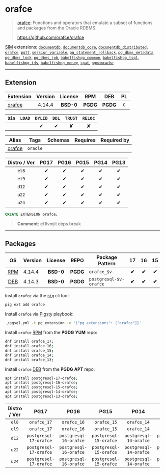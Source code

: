 # orafce


> [orafce](https://github.com/orafce/orafce): Functions and operators that emulate a subset of functions and packages from the Oracle RDBMS
>
> https://github.com/orafce/orafce





[SIM](/sim) extensions: [`documentdb`](/documentdb), [`documentdb_core`](/documentdb_core), [`documentdb_distributed`](/documentdb_distributed), [`orafce`](/orafce), [`pgtt`](/pgtt), [`session_variable`](/session_variable), [`pg_statement_rollback`](/pg_statement_rollback), [`pg_dbms_metadata`](/pg_dbms_metadata), [`pg_dbms_lock`](/pg_dbms_lock), [`pg_dbms_job`](/pg_dbms_job), [`babelfishpg_common`](/babelfishpg_common), [`babelfishpg_tsql`](/babelfishpg_tsql), [`babelfishpg_tds`](/babelfishpg_tds), [`babelfishpg_money`](/babelfishpg_money), [`spat`](/spat), [`pgmemcache`](/pgmemcache)


-------
## Extension


| Extension | Version | License | RPM | DEB | PL |
|-----------|:-------:|:-------:|:---:|:---:|:--:|
| [orafce](https://github.com/orafce/orafce) | 4.14.4 | **<span class="tcblue">BSD-0</span>** | **<span class="tccyan">PGDG</span>** | **<span class="tccyan">PGDG</span>** | `C` |



| `Bin` | `LOAD` | `DYLIB` | `DDL` | `TRUST` | `RELOC` |
|:-----:|:------:|:-------:|:-----:|:-------:|:-------:|
|  |  | <span class="tcblue">✔</span> | <span class="tcblue">✔</span> | <span class="tcwarn">✘</span> | <span class="tcwarn">✘</span> |



| Alias | Tags | Schemas | Requires | Required by |
|-------|------|---------|----------|-------------|
| [orafce](/orafce) | `oracle` |  |  |  |



| Distro / Ver | PG17 | PG16 | PG15 | PG14 | PG13 |
|:------------:|:----:|:----:|:----:|:----:|:----:|
| `el8` | <span class="tcblue">✔</span> | <span class="tcblue">✔</span> | <span class="tcblue">✔</span> | <span class="tcblue">✔</span> | <span class="tcblue">✔</span> |
| `el9` | <span class="tcblue">✔</span> | <span class="tcblue">✔</span> | <span class="tcblue">✔</span> | <span class="tcblue">✔</span> | <span class="tcblue">✔</span> |
| `d12` | <span class="tcblue">✔</span> | <span class="tcblue">✔</span> | <span class="tcblue">✔</span> | <span class="tcblue">✔</span> | <span class="tcblue">✔</span> |
| `u22` | <span class="tcblue">✔</span> | <span class="tcblue">✔</span> | <span class="tcblue">✔</span> | <span class="tcblue">✔</span> | <span class="tcblue">✔</span> |
| `u24` | <span class="tcblue">✔</span> | <span class="tcblue">✔</span> | <span class="tcblue">✔</span> | <span class="tcblue">✔</span> | <span class="tcblue">✔</span> |





```sql
CREATE EXTENSION orafce;
```
> **Comment**: el llvmjit deps break
-----------


## Packages


| OS | Version | License | REPO | Package Pattern | 17 | 16 | 15 | 14 | 13 | Dependency |
|:--:|---------|:-------:|:----:|-----------------|:--:|:--:|:--:|:--:|:--:|------------|
| [RPM](/rpm) | 4.14.4 | **<span class="tcblue">BSD-0</span>** | **<span class="tccyan">PGDG</span>** | `orafce_$v` | **<span class="tccyan">✔</span>** | **<span class="tccyan">✔</span>** | **<span class="tccyan">✔</span>** | **<span class="tccyan">✔</span>** | **<span class="tccyan">✔</span>** |  |
| [DEB](/deb) | 4.14.3 | **<span class="tcblue">BSD-0</span>** | **<span class="tccyan">PGDG</span>** | `postgresql-$v-orafce` | **<span class="tccyan">✔</span>** | **<span class="tccyan">✔</span>** | **<span class="tccyan">✔</span>** | **<span class="tccyan">✔</span>** | **<span class="tccyan">✔</span>** |  |



Install `orafce` via the [`pig`](https://github.com/pgsty/pig) cli tool:

```bash
pig ext add orafce
```


Install `orafce` via [Pigsty](https://pigsty.io/docs/pgext/usage/install/) playbook:

```bash
./pgsql.yml -t pg_extension -e '{"pg_extensions": ["orafce"]}'
```


Install `orafce` [RPM](/rpm) from the **<span class="tccyan">PGDG</span>** **YUM** repo:

```bash
dnf install orafce_17;
dnf install orafce_16;
dnf install orafce_15;
dnf install orafce_14;
dnf install orafce_13;
```


Install `orafce` [DEB](/deb) from the **<span class="tccyan">PGDG</span>** **APT** repo:

```bash
apt install postgresql-17-orafce;
apt install postgresql-16-orafce;
apt install postgresql-15-orafce;
apt install postgresql-14-orafce;
apt install postgresql-13-orafce;
```




| Distro / Ver | PG17 | PG16 | PG15 | PG14 | PG13 |
|:------------:|:----:|:----:|:----:|:----:|:----:|
| `el8` | `orafce_17` | `orafce_16` | `orafce_15` | `orafce_14` | `orafce_13` |
| `el9` | `orafce_17` | `orafce_16` | `orafce_15` | `orafce_14` | `orafce_13` |
| `d12` | `postgresql-17-orafce` | `postgresql-16-orafce` | `postgresql-15-orafce` | `postgresql-14-orafce` | `postgresql-13-orafce` |
| `u22` | `postgresql-17-orafce` | `postgresql-16-orafce` | `postgresql-15-orafce` | `postgresql-14-orafce` | `postgresql-13-orafce` |
| `u24` | `postgresql-17-orafce` | `postgresql-16-orafce` | `postgresql-15-orafce` | `postgresql-14-orafce` | `postgresql-13-orafce` |





